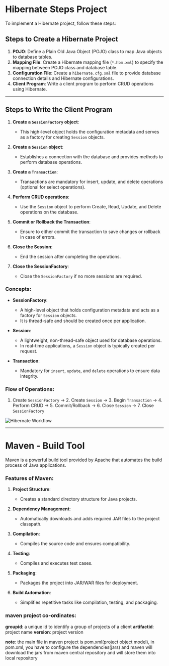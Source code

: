 # Hibernate Steps Project

To implement a Hibernate project, follow these steps:

## Steps to Create a Hibernate Project
1. **POJO**: Define a Plain Old Java Object (POJO) class to map Java objects to database tables.
2. **Mapping File**: Create a Hibernate mapping file (`*.hbm.xml`) to specify the mapping between POJO class and database table.
3. **Configuration File**: Create a `hibernate.cfg.xml` file to provide database connection details and Hibernate configurations.
4. **Client Program**: Write a client program to perform CRUD operations using Hibernate.

---

## Steps to Write the Client Program
1. **Create a `SessionFactory` object**:
   - This high-level object holds the configuration metadata and serves as a factory for creating `Session` objects.

2. **Create a `Session` object**:
   - Establishes a connection with the database and provides methods to perform database operations.

3. **Create a `Transaction`**:
   - Transactions are mandatory for insert, update, and delete operations (optional for select operations).

4. **Perform CRUD operations**:
   - Use the `Session` object to perform Create, Read, Update, and Delete operations on the database.

5. **Commit or Rollback the Transaction**:
   - Ensure to either commit the transaction to save changes or rollback in case of errors.

6. **Close the Session**:
   - End the session after completing the operations.

7. **Close the SessionFactory**:
   - Close the `SessionFactory` if no more sessions are required.

### Concepts:
- **SessionFactory**:
  - A high-level object that holds configuration metadata and acts as a factory for `Session` objects.
  - It is thread-safe and should be created once per application.

- **Session**:
  - A lightweight, non-thread-safe object used for database operations.
  - In real-time applications, a `Session` object is typically created per request.

- **Transaction**:
  - Mandatory for `insert`, `update`, and `delete` operations to ensure data integrity.

### Flow of Operations:
1. Create `SessionFactory` -> 2. Create `Session` -> 3. Begin `Transaction` -> 4. Perform CRUD -> 5. Commit/Rollback -> 6. Close `Session` -> 7. Close `SessionFactory`

![Hibernate Workflow](https://github.com/user-attachments/assets/d3505728-1649-4535-a3ce-0e39390d5c0f)

---

# Maven - Build Tool

Maven is a powerful build tool provided by Apache that automates the build process of Java applications. 

### Features of Maven:
1. **Project Structure**:
   - Creates a standard directory structure for Java projects.

2. **Dependency Management**:
   - Automatically downloads and adds required JAR files to the project classpath.

3. **Compilation**:
   - Compiles the source code and ensures compatibility.

4. **Testing**:
   - Compiles and executes test cases.

5. **Packaging**:
   - Packages the project into JAR/WAR files for deployment.

6. **Build Automation**:
   - Simplifies repetitive tasks like compilation, testing, and packaging.

### maven project co-ordinates:
**groupid**: a unique id to identify a group of projects of a client
**artifactid**: project name
**version**: project version

**note**: the main file in maven project is pom.xml(project object model), in pom.xml, you have to configure
the dependencies(jars) and maven will download the jars from maven central repository and will store them into local repository


